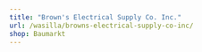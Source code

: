```yaml
---
title: "Brown's Electrical Supply Co. Inc."
url: /wasilla/browns-electrical-supply-co-inc/
shop: Baumarkt
---
```

